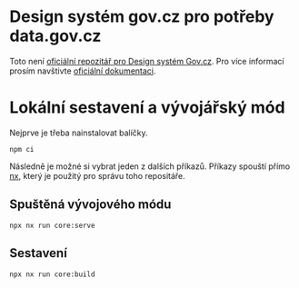 # Design systém gov.cz pro potřeby data.gov.cz
Toto není [oficiální repozitář pro Design systém Gov.cz](https://code.gov.cz/gov-cz/gov-design-system).
Pro více informací prosím navštivte [oficiální dokumentaci](https://designsystem.gov.cz/).

# Lokální sestavení a vývojářský mód
Nejprve je třeba nainstalovat balíčky.
```shell
npm ci
```
Následně je možné si vybrat jeden z dalších příkazů.
Příkazy spouští přímo [nx](https://nx.dev/), který je použitý pro správu toho repositáře.

## Spuštěná vývojového módu
```shell
npx nx run core:serve
```

## Sestavení
```shell
npx nx run core:build
```
